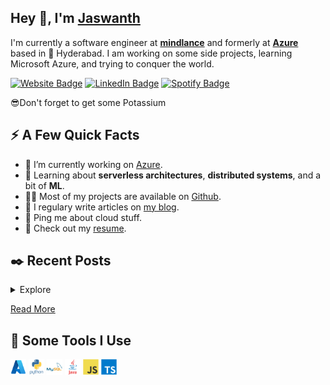 <h2>Hey 👋, I'm <a href="https://Jaswanth.me/">Jaswanth</a></h2>
<p>I'm currently a software engineer at <strong><a href="https://www.mindlance.com/">mindlance</a></strong> and formerly at <strong><a href="https://aws.azure.com/">Azure</a></strong> based in 🌁 Hyderabad. I am working on some side projects, learning Microsoft Azure, and trying to conquer the world.</p>
<p><a href="https://jaswanth.me"><img src="https://img.shields.io/badge/-Jaswanth.me-4E69C8?style=flat-square&amp;labelColor=4E69C8&amp;logo=Firefox&amp;link=https://Jaswanth.me" alt="Website Badge"></a> <a href="https://www.linkedin.com/in/Jaswanth/"><img src="https://img.shields.io/badge/-@Jaswanth-0077B5?style=flat-square&amp;labelColor=0077B5&amp;logo=LinkedIn&amp;link=https://www.linkedin.com/in/serbis/" alt="LinkedIn Badge"></a> <a href="https://open.spotify.com/user/1235099575"><img src="https://img.shields.io/badge/-@Jaswanth%20-1ED760?style=flat-square&amp;labelColor=fff&amp;logo=Spotify&amp;link=https://open.spotify.com/user/1235099575" alt="Spotify Badge"></a>
<p> 😎Don't forget to get some Potassium </p>
<h2>⚡️ A Few Quick Facts</h2>
<ul>
<li>🔭 I’m currently working on <a href="https://github.com/Spiderpig86/Cirrus">Azure</a>.</li>
<li>🧐 Learning about <strong>serverless architectures</strong>, <strong>distributed systems</strong>, and a bit of <strong>ML</strong>.</li>
<li>👨‍💻 Most of my projects are available on <a href="https://github.com/jaswanthvanam">Github</a>.</li>
<li>📝 I regulary write articles on <a href="https://blog.Jaswanth.me">my blog</a>.</li>
<li>💬 Ping me about cloud stuff</strong>.</li>
<li>📙 Check out my <a href="https://www.Jaswanth.me/resume/resume.pdf">resume</a>.</li>
</ul>
<h2>✒️ Recent Posts</h2>
<details>
    <summary>Explore</summary>
    <li><a target="_blank" href="https://blog.stanleylim.me/maximizing-efficiency-and-impact---why-i-choose-mermaid-for-graph-creation">Maximizing Efficiency and Impact - Why I Choose Mermaid for Graph Creation — June 19, 2023</a></li><li><a target="_blank" href="https://blog.stanleylim.me/til-how-casing-can-break-netlify-functions">TIL How Casing Can Break Netlify Functions — February 27, 2023</a></li><li><a target="_blank" href="https://blog.Jaswanth.me/godaddy-redirect-hack">GoDaddy Redirect Hack — December 20, 2022</a></li><li><a target="_blank" href="https://blog.Jaswanth.me/airpods-not-charging-on-windows">Airpods Not Charging on Windows — August 19, 2022</a></li><li><a target="_blank" href="https://blog.Jaswanth.me/the-fastest-way-to-develop-and-deploy-your-next-project">⚡ The Fastest Way to Develop and Deploy Your Next Project — June 09, 2022</a></li>
</details>
<p><a target="_blank" href="https://blog.Jaswanth.me">Read More</a></p>
<h2>🚀 Some Tools I Use</h2>
<p align="left">
    <img src="https://raw.githubusercontent.com/github/explore/80688e429a7d4ef2fca1e82350fe8e3517d3494d/topics/azure/azure.png" alt="azure" width="25" height="25" />
<img src="https://raw.githubusercontent.com/devicons/devicon/master/icons/python/python-original-wordmark.svg" alt="python" width="25" height="25" />
<img src="https://raw.githubusercontent.com/devicons/devicon/master/icons/mysql/mysql-original-wordmark.svg" alt="mysql" width="25" height="25" />
<img src="https://raw.githubusercontent.com/devicons/devicon/master/icons/java/java-original-wordmark.svg" alt="java" width="25" height="25" />
<img src="https://raw.githubusercontent.com/devicons/devicon/master/icons/javascript/javascript-original.svg" alt="javascript" width="25" height="25" />
<img src="https://raw.githubusercontent.com/devicons/devicon/master/icons/typescript/typescript-original.svg" alt="typescript" width="25" height="25" />

